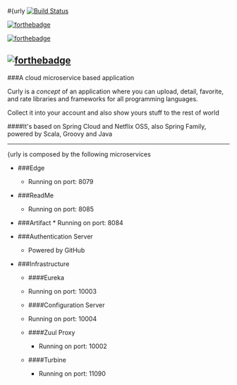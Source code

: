#{urly
[![Build Status](https://travis-ci.org/joaoevangelista/curly.svg)](https://travis-ci.org/joaoevangelista/curly)

[![forthebadge](http://forthebadge.com/images/badges/compatibility-betamax.svg)](http://forthebadge.com)

[![forthebadge](http://forthebadge.com/images/badges/built-with-love.svg)](http://forthebadge.com)

[![forthebadge](http://forthebadge.com/images/badges/gluten-free.svg)](http://forthebadge.com)
---------------------------------------------------------------------------


###A cloud microservice based application


Curly is a *concept* of an application where you can upload, detail, favorite, and rate libraries and frameworks for all programming languages.

Collect it into your account and also show yours stuff to the rest of world


####It's based on Spring Cloud and Netflix OSS, also Spring Family, powered by Scala, Groovy and Java
 


-----------------------------------------------------------------------------



{urly is composed by the following microservices

- ###Edge
    * Running on port: 8079

- ###ReadMe
    * Running on port: 8085


- ###Artifact
      * Running on port: 8084


- ###Authentication Server
     * Powered by GitHub
            

- ###Infrastructure
    * ####Eureka
     * Running on port: 10003
             
    * ####Configuration Server
     * Running on port: 10004
               
    * ####Zuul Proxy
      * Running on port: 10002
        
    * ####Turbine
      * Running on port: 11090
